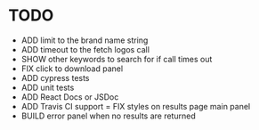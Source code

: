 # TODO

- ADD limit to the brand name string
- ADD timeout to the fetch logos call
- SHOW other keywords to search for if call times out
- FIX click to download panel
- ADD cypress tests
- ADD unit tests
- ADD React Docs or JSDoc
- ADD Travis CI support
= FIX styles on results page main panel
- BUILD error panel when no results are returned
